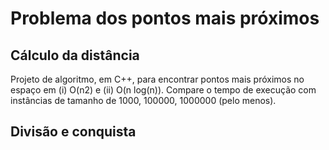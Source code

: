 # Problema dos pontos mais próximos

## Cálculo da distância
Projeto de algoritmo, em C++, para encontrar pontos mais próximos no espaço em (i) O(n2) e (ii) O(n log(n)). Compare o tempo de execução com instâncias de tamanho de 1000, 100000, 1000000 (pelo menos).

## Divisão e conquista
